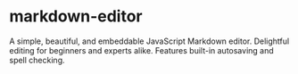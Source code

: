 # markdown-editor
A simple, beautiful, and embeddable JavaScript Markdown editor. Delightful editing for beginners and experts alike. Features built-in autosaving and spell checking.
